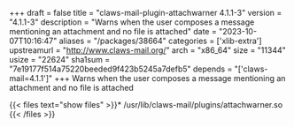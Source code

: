 +++
draft = false
title = "claws-mail-plugin-attachwarner 4.1.1-3"
version = "4.1.1-3"
description = "Warns when the user composes a message mentioning an attachment and no file is attached"
date = "2023-10-07T10:16:47"
aliases = "/packages/38664"
categories = ['xlib-extra']
upstreamurl = "http://www.claws-mail.org/"
arch = "x86_64"
size = "11344"
usize = "22624"
sha1sum = "7e19177f514a75220beeded9f423b5245a7defb5"
depends = "['claws-mail=4.1.1']"
+++
Warns when the user composes a message mentioning an attachment and no file is attached

{{< files text="show files" >}}* /usr/lib/claws-mail/plugins/attachwarner.so
{{< /files >}}